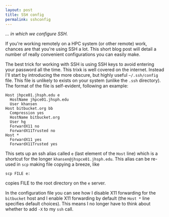 ```yaml
---
layout: post
title: SSH config
permalink: sshconfig
---
```


*... in which we configure SSH.*

If you're working remotely on a HPC system (or other remote) work, chances are that you're using SSH a lot. This short blog post will detail a number of really convenient configurations you can easily make.

The best trick for working with SSH is using SSH keys to avoid entering your password all the time. This trixk is well covered on the internet. Instead I'll start by introducing the more obscure, but highly useful `~/.ssh/config` file. This file is unlikely to exists on your system (unlike the `.ssh` directory). The format of the file is self-evident, following an example:

```
Host jhpce01.jhsph.edu e
  HostName jhpce01.jhsph.edu
  User khansen
Host bitbucket.org bb
  Compression yes
  HostName bitbucket.org
  User hg
  ForwardX11 no
  ForwardX11Trusted no
Host *
  ForwardX11 yes
  ForwardX11Trusted yes
```

This sets up an ssh alias called `e` (last element of the `Host` line) which is a shortcut for the longer `khansen@jhspce01.jhsph.edu`. This alias can be re-used in `scp` making file copying a breeze, like

```
scp FILE e:
```

copies FILE to the root directory on the `e` server.

In the configuration file you can see how I disable X11 forwarding for the `bitbucket` host and I enable X11 forwarding by default (the `Host *` line specifies default choices). This means I no longer have to think about whether to add `-X` to my `ssh` call.

